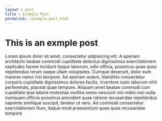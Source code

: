 ```yaml
---
layout : post
title : Example Post
permalink: /example.post.html
---
```



# This is an exmple post

Lorem ipsum dolor sit amet, consectetur adipisicing elit. A aperiam architecto beatae commodi cupiditate delectus dignissimos exercitationem explicabo facere incidunt itaque laborum, odio officia, possimus quae quos repellendus rerum saepe ullam voluptates. Cumque deserunt, dolor eum maiores nemo nisi tempore. Ad aperiam autem, blanditiis consectetur corporis cupiditate dignissimos dolores facilis, inventore iusto laborum nihil perferendis, placeat quae tempore. Aliquam amet beatae commodi cum cupiditate ipsa labore molestias mollitia nemo nesciunt nisi nobis non nulla numquam officiis possimus provident quae ratione recusandae repellendus sapiente similique suscipit, tenetur ut vero. Ad commodi consectetur exercitationem illum, itaque modi praesentium quae quas recusandae tempora